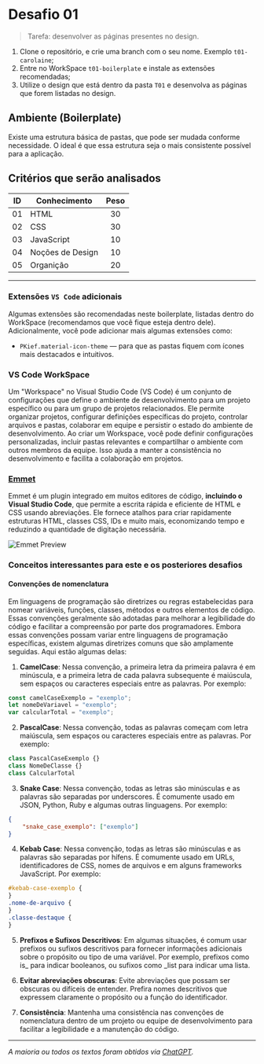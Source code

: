 # Desafio 01

> Tarefa: desenvolver as páginas presentes no design.

1. Clone o repositório, e crie uma branch com o seu nome. Exemplo `t01-carolaine`;
2. Entre no WorkSpace `t01-boilerplate` e instale as extensões recomendadas;
3. Utilize o design que está dentro da pasta `T01` e desenvolva as páginas que forem listadas no design.

## Ambiente (Boilerplate)

Existe uma estrutura básica de pastas, que pode ser mudada conforme necessidade. O ideal é que essa estrutura seja o mais consistente possível para a aplicação.

## Critérios que serão analisados

| ID  | Conhecimento     | Peso |
| --- | ---------------- | :--: |
| 01  | HTML             |  30  |
| 02  | CSS              |  30  |
| 03  | JavaScript       |  10  |
| 04  | Noções de Design |  10  |
| 05  | Organição        |  20  |

---

### Extensões `VS Code` adicionais

Algumas extensões são recomendadas neste boilerplate, listadas dentro do WorkSpace (recomendamos que você fique esteja dentro dele). Adicionalmente, você pode adicionar mais algumas extensões como:

- `PKief.material-icon-theme` &mdash; para que as pastas fiquem com ícones mais destacados e intuitivos.

### VS Code WorkSpace

Um "Workspace" no Visual Studio Code (VS Code) é um conjunto de configurações que define o ambiente de desenvolvimento para um projeto específico ou para um grupo de projetos relacionados. Ele permite organizar projetos, configurar definições específicas do projeto, controlar arquivos e pastas, colaborar em equipe e persistir o estado do ambiente de desenvolvimento. Ao criar um Workspace, você pode definir configurações personalizadas, incluir pastas relevantes e compartilhar o ambiente com outros membros da equipe. Isso ajuda a manter a consistência no desenvolvimento e facilita a colaboração em projetos.

### [Emmet](https://code.visualstudio.com/docs/editor/emmet)

Emmet é um plugin integrado em muitos editores de código, **incluindo o Visual Studio Code**, que permite a escrita rápida e eficiente de HTML e CSS usando abreviações. Ele fornece atalhos para criar rapidamente estruturas HTML, classes CSS, IDs e muito mais, economizando tempo e reduzindo a quantidade de digitação necessária.

![Emmet Preview](https://code.visualstudio.com/assets/docs/editor/emmet/emmet.gif)

### Conceitos interessantes para este e os posteriores desafios

#### Convenções de nomenclatura

Em linguagens de programação são diretrizes ou regras estabelecidas para nomear variáveis, funções, classes, métodos e outros elementos de código. Essas convenções geralmente são adotadas para melhorar a legibilidade do código e facilitar a compreensão por parte dos programadores. Embora essas convenções possam variar entre linguagens de programação específicas, existem algumas diretrizes comuns que são amplamente seguidas. Aqui estão algumas delas:

1. **CamelCase**: Nessa convenção, a primeira letra da primeira palavra é em minúscula, e a primeira letra de cada palavra subsequente é maiúscula, sem espaços ou caracteres especiais entre as palavras. Por exemplo:

```js
const camelCaseExemplo = "exemplo";
let nomeDeVariavel = "exemplo";
var calcularTotal = "exemplo";
```

2. **PascalCase**: Nessa convenção, todas as palavras começam com letra maiúscula, sem espaços ou caracteres especiais entre as palavras. Por exemplo:

```js
class PascalCaseExemplo {}
class NomeDeClasse {}
class CalcularTotal
```

3. **Snake Case**: Nessa convenção, todas as letras são minúsculas e as palavras são separadas por underscores. É comumente usado em JSON, Python, Ruby e algumas outras linguagens. Por exemplo:

```json
{
	"snake_case_exemplo": ["exemplo"]
}
```

4. **Kebab Case**: Nessa convenção, todas as letras são minúsculas e as palavras são separadas por hífens. É comumente usado em URLs, identificadores de CSS, nomes de arquivos e em alguns frameworks JavaScript. Por exemplo:

```css
#kebab-case-exemplo {
}
.nome-de-arquivo {
}
.classe-destaque {
}
```

5. **Prefixos e Sufixos Descritivos**: Em algumas situações, é comum usar prefixos ou sufixos descritivos para fornecer informações adicionais sobre o propósito ou tipo de uma variável. Por exemplo, prefixos como is\_ para indicar booleanos, ou sufixos como \_list para indicar uma lista.

6. **Evitar abreviações obscuras**: Evite abreviações que possam ser obscuras ou difíceis de entender. Prefira nomes descritivos que expressem claramente o propósito ou a função do identificador.

7. **Consistência**: Mantenha uma consistência nas convenções de nomenclatura dentro de um projeto ou equipe de desenvolvimento para facilitar a legibilidade e a manutenção do código.

---

_A maioria ou todos os textos foram obtidos via <u>ChatGPT</u>._
